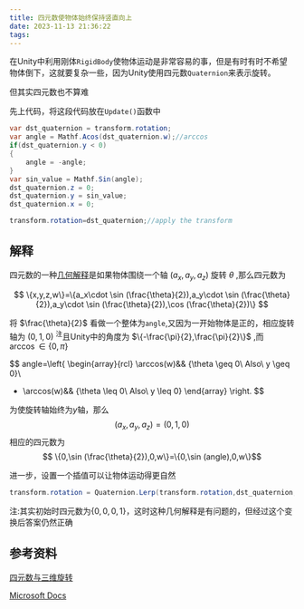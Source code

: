 ```yaml
---
title: 四元数使物体始终保持竖直向上
date: 2023-11-13 21:36:22
tags:
---
```

在Unity中利用刚体`RigidBody`使物体运动是非常容易的事，但是有时有时不希望物体倒下，这就要复杂一些，因为Unity使用四元数`Quaternion`来表示旋转。

但其实四元数也不算难

先上代码，将这段代码放在`Update()`函数中
<!--more-->
```c#
var dst_quaternion = transform.rotation;
var angle = Mathf.Acos(dst_quaternion.w);//arccos
if(dst_quaternion.y < 0)
{
    angle = -angle;
}
var sin_value = Mathf.Sin(angle);
dst_quaternion.z = 0;
dst_quaternion.y = sin_value;
dst_quaternion.x = 0;

transform.rotation=dst_quaternion;//apply the transform
```
## 解释
四元数的一种[几何解释](https://learn.microsoft.com/en-us/dotnet/maui/platform-integration/device/sensors?tabs=windows#orientation)是如果物体围绕一个轴 $(a_x,a_y,a_z)$ 旋转 $\theta$ ,那么四元数为


$$
\{x,y,z,w\}=\{a_x\cdot \sin (\frac{\theta}{2}),a_y\cdot \sin (\frac{\theta}{2}),a_y\cdot \sin (\frac{\theta}{2}),\cos (\frac{\theta}{2})\}
$$


将 $\frac{\theta}{2}$ 看做一个整体为`angle`,又因为一开始物体是正的，相应旋转轴为 $(0,1,0)$ <sup>注</sup>且Unity中的角度为 $\{-\frac{\pi}{2},\frac{\pi}{2}\}$ ,而 $\arccos \in \{0,\pi\}$


$$ 
angle=\left\{
\begin{array}{rcl}
\arccos(w)&& {\theta \geq 0\ Also\ y \geq 0}\\
- \arccos(w)&& {\theta \leq 0\ Also\ y \leq 0}
\end{array} \right. 
$$



为使旋转轴始终为$y$轴，那么
$$(a_x,a_y,a_z)=(0,1,0)$$
相应的四元数为
$$ \{0,\sin (\frac{\theta}{2}),0,w\}=\{0,\sin (angle),0,w\}$$

进一步，设置一个插值可以让物体运动得更自然
```csharp
transform.rotation = Quaternion.Lerp(transform.rotation,dst_quaternion,Time.deltaTime*4);
```

注:其实初始时四元数为$\{0,0,0,1\}$，这时这种几何解释是有问题的，但经过这个变换后答案仍然正确
## 参考资料

[四元数与三维旋转](https://github.com/Krasjet/quaternion)

[Microsoft Docs](https://learn.microsoft.com/en-us/dotnet/maui/platform-integration/device/sensors?tabs=windows#orientation)